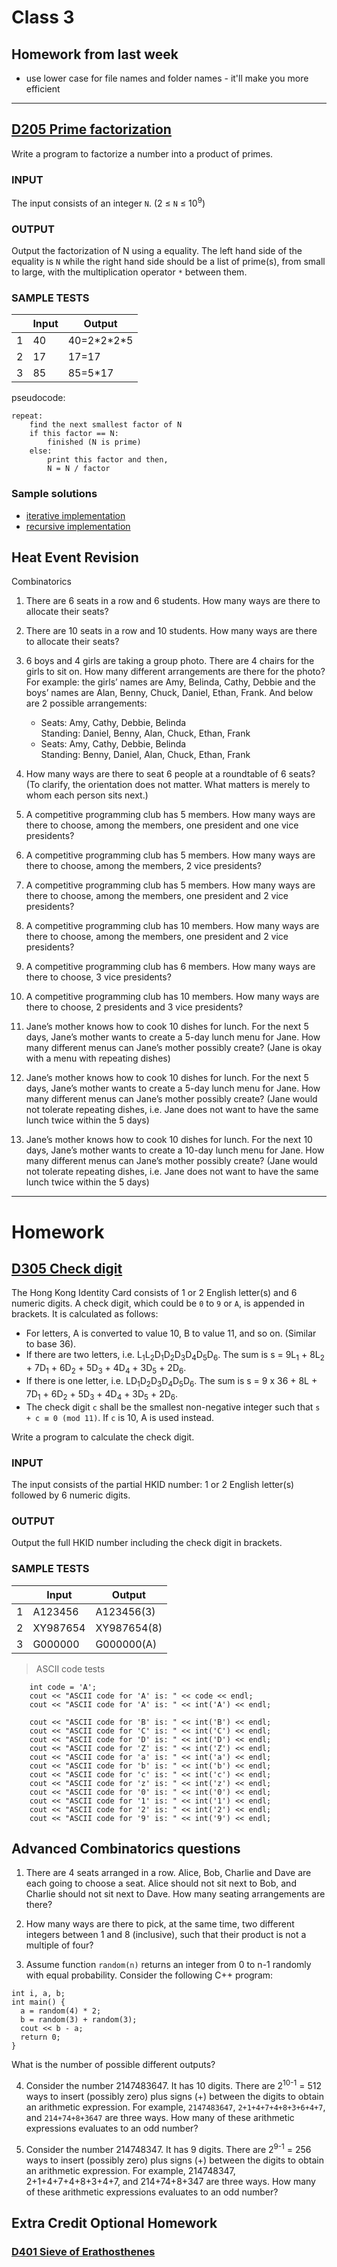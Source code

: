 # Class 3
## Homework from last week
- use lower case for file names and folder names - it'll make you more efficient

---

## [D205 Prime factorization](https://judge.hkoi.org/task/D205)
Write a program to factorize a number into a product of primes.

### INPUT
The input consists of an integer `N`. (2 ≤ `N` ≤ 10<sup>9</sup>)

### OUTPUT
Output the factorization of N using a equality. The left hand side of the equality is `N` while the right hand side should be a list of prime(s), from small to large, with the multiplication operator `*` between them.

### SAMPLE TESTS
| |Input|Output
|---|---|---|
|1|40|40=2\*2\*2\*5|
|2|17|17=17|
|3|85|85=5\*17|

pseudocode:
```
repeat:
    find the next smallest factor of N
    if this factor == N:
        finished (N is prime)
    else:
        print this factor and then,
        N = N / factor
```

### Sample solutions
- [iterative implementation](https://github.com/miyagi-sensei/d205/blob/main/v1.cpp)
- [recursive implementation](https://github.com/miyagi-sensei/d205/blob/main/v2.cpp)

## Heat Event Revision
Combinatorics
1. There are 6 seats in a row and 6 students. How many ways are there to allocate their seats?

2. There are 10 seats in a row and 10 students. How many ways are there to allocate their seats?

3. 6 boys and 4 girls are taking a group photo. There are 4 chairs for the girls to sit on. How many different arrangements are there for the photo?<br>For example: the girls’ names are Amy, Belinda, Cathy, Debbie and the boys’ names are Alan, Benny, Chuck, Daniel, Ethan, Frank. And below are 2 possible arrangements:
    * Seats: Amy, Cathy, Debbie, Belinda<br>
      Standing: Daniel, Benny, Alan, Chuck, Ethan, Frank
    * Seats: Amy, Cathy, Debbie, Belinda<br>
      Standing: Benny, Daniel, Alan, Chuck, Ethan, Frank

4. How many ways are there to seat 6 people at a roundtable of 6 seats? (To clarify, the orientation does not matter. What matters is merely to whom each person sits next.)

5. A competitive programming club has 5 members. How many ways are there to choose, among the members, one president and one vice presidents?

6. A competitive programming club has 5 members. How many ways are there to choose, among the members, 2 vice presidents?

7. A competitive programming club has 5 members. How many ways are there to choose, among the members, one president and 2 vice presidents?

8. A competitive programming club has 10 members. How many ways are there to choose, among the members, one president and 2 vice presidents?

9. A competitive programming club has 6 members. How many ways are there to choose, 3 vice presidents?

10. A competitive programming club has 10 members. How many ways are there to choose, 2 presidents and 3 vice presidents?

11. Jane’s mother knows how to cook 10 dishes for lunch. For the next 5 days, Jane’s mother wants to create a 5-day lunch menu for Jane. How many different menus can Jane’s mother possibly create? (Jane is okay with a menu with repeating dishes)

12. Jane’s mother knows how to cook 10 dishes for lunch. For the next 5 days, Jane’s mother wants to create a 5-day lunch menu for Jane. How many different menus can Jane’s mother possibly create? (Jane would not tolerate repeating dishes, i.e. Jane does not want to have the same lunch twice within the 5 days)

13. Jane’s mother knows how to cook 10 dishes for lunch. For the next 10 days, Jane’s mother wants to create a 10-day lunch menu for Jane. How many different menus can Jane’s mother possibly create? (Jane would not tolerate repeating dishes, i.e. Jane does not want to have the same lunch twice within the 5 days)

---

# Homework
## [D305 Check digit](https://judge.hkoi.org/task/D305)
The Hong Kong Identity Card consists of 1 or 2 English letter(s) and 6 numeric digits. A check digit, which could be `0` to `9` or `A`, is appended in brackets. It is calculated as follows:
* For letters, A is converted to value 10, B to value 11, and so on. (Similar to base 36).
* If there are two letters, i.e. L<sub>1</sub>L<sub>2</sub>D<sub>1</sub>D<sub>2</sub>D<sub>3</sub>D<sub>4</sub>D<sub>5</sub>D<sub>6</sub>. The sum is s = 9L<sub>1</sub> + 8L<sub>2</sub> + 7D<sub>1</sub> + 6D<sub>2</sub> + 5D<sub>3</sub> + 4D<sub>4</sub> + 3D<sub>5</sub> + 2D<sub>6</sub>.
* If there is one letter, i.e. LD<sub>1</sub>D<sub>2</sub>D<sub>3</sub>D<sub>4</sub>D<sub>5</sub>D<sub>6</sub>. The sum is s = 9 x 36 + 8L + 7D<sub>1</sub> + 6D<sub>2</sub> + 5D<sub>3</sub> + 4D<sub>4</sub> + 3D<sub>5</sub> + 2D<sub>6</sub>.
* The check digit `c` shall be the smallest non-negative integer such that `s + c ≡ 0 (mod 11)`. If `c` is 10, A is used instead.

Write a program to calculate the check digit.

### INPUT
The input consists of the partial HKID number: 1 or 2 English letter(s) followed by 6 numeric digits.

### OUTPUT
Output the full HKID number including the check digit in brackets.

### SAMPLE TESTS
| |Input|Output
|---|---|---|
|1|A123456|A123456(3)|
|2|XY987654|XY987654(8)|
|3|G000000|G000000(A)|

> ASCII code tests
```
    int code = 'A';
    cout << "ASCII code for 'A' is: " << code << endl;
    cout << "ASCII code for 'A' is: " << int('A') << endl;

    cout << "ASCII code for 'B' is: " << int('B') << endl;
    cout << "ASCII code for 'C' is: " << int('C') << endl;
    cout << "ASCII code for 'D' is: " << int('D') << endl;
    cout << "ASCII code for 'Z' is: " << int('Z') << endl;
    cout << "ASCII code for 'a' is: " << int('a') << endl;
    cout << "ASCII code for 'b' is: " << int('b') << endl;
    cout << "ASCII code for 'c' is: " << int('c') << endl;
    cout << "ASCII code for 'z' is: " << int('z') << endl;
    cout << "ASCII code for '0' is: " << int('0') << endl;
    cout << "ASCII code for '1' is: " << int('1') << endl;
    cout << "ASCII code for '2' is: " << int('2') << endl;
    cout << "ASCII code for '9' is: " << int('9') << endl;
```

## Advanced Combinatorics questions
1. There are 4 seats arranged in a row. Alice, Bob, Charlie and Dave are each going to choose a seat. Alice should not sit next to Bob, and Charlie should not sit next to Dave. How many seating arrangements are there?

2. How many ways are there to pick, at the same time, two different integers between 1 and 8 (inclusive), such that their product is not a multiple of four?

3. Assume function `random(n)` returns an integer from 0 to n-1 randomly with equal probability. Consider the following C++ program:
```
int i, a, b;
int main() {
  a = random(4) * 2;
  b = random(3) + random(3);
  cout << b - a;
  return 0;
}
```
What is the number of possible different outputs?

4. Consider the number 2147483647. It has 10 digits. There are 2<sup>10-1</sup> = 512 ways to insert (possibly zero) plus signs (+) between the digits to obtain an arithmetic expression. For example, `2147483647`, `2+1+4+7+4+8+3+6+4+7`, and `214+74+8+3647` are three ways. How many of these arithmetic expressions evaluates to an odd number?

5. Consider the number 214748347. It has 9 digits. There are 2<sup>9-1</sup> = 256 ways to insert (possibly zero) plus signs (+) between the digits to obtain an arithmetic expression. For example, 214748347, 2+1+4+7+4+8+3+4+7, and 214+74+8+347 are three ways. How many of these arithmetic expressions evaluates to an odd number?

## Extra Credit Optional Homework
### [D401 Sieve of Erathosthenes](d401.pdf)
